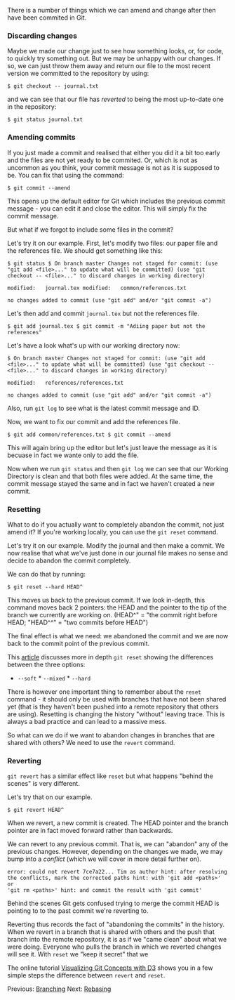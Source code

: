 There is a number of things which we can amend and change after then have been
commited in Git.

### Discarding changes

Maybe we made our change just to see how something looks, or, for code, to
quickly try something out. But we may be unhappy with our changes. If so, we
can just throw them away and return our file to the most recent version we
committed to the repository by using:

    $ git checkout -- journal.txt

and we can see that our file has *reverted* to being the most up-to-date one in
the repository:

    $ git status journal.txt
    
### Amending commits

If you just made a commit and realised that either you did it a bit too early
and the files are not yet ready to be commited. Or, which is not as uncommon as
you think, your commit message is not as it is supposed to be. You can fix that
using the command:

	$ git commit --amend

This opens up the default editor for Git which includes the previous commit
message - you can edit it and close the editor. This will simply fix the commit
message.

But what if we forgot to include some files in the commit?

Let's try it on our example. First, let's modify two files: our paper file and
the references file. We should get something like this:
	
	$ git status $ On branch master Changes not staged for commit: (use
	"git add <file>..." to update what will be committed) (use "git
	checkout -- <file>..." to discard changes in working directory)

	modified:   journal.tex modified:   common/references.txt

	no changes added to commit (use "git add" and/or "git commit -a")

Let's then add and commit `journal.tex` but not the references file.

	$ git add journal.tex $ git commit -m "Adiing paper but not the
	references"
	
Let's have a look what's up with our working directory now:

	$ On branch master Changes not staged for commit: (use "git add
	<file>..." to update what will be committed) (use "git checkout --
	<file>..." to discard changes in working directory)

	modified:   references/references.txt

	no changes added to commit (use "git add" and/or "git commit -a")

Also, run `git log` to see what is the latest commit message and ID.

Now, we want to fix our commit and add the references file.

	$ git add common/references.txt $ git commit --amend

This will again bring up the editor but let's just leave the message as it is
becuase in fact we wante only to add the file.

Now when we run `git status` and then `git log` we can see that our Working
Directory is clean and that both files were added. At the same time, the commit
message stayed the same and in fact we haven't created a new commit.


### Resetting

What to do if you actually want to completely abandon the commit, not just
amend it? If you're working locally, you can use the `git reset` command. 

Let's try it on our example. Modify the journal and then make a commit. We now
realise that what we've just done in our journal file makes no sense and decide
to abandon the commit completely.

We can do that by running:

	$ git reset --hard HEAD^
	
This moves us back to the previous commit. If we look in-depth, this command
moves back 2 pointers: the HEAD and the pointer to the tip of the branch we
currently are working on. (HEAD^" = "the commit right before HEAD; "HEAD^^"
= "two commits before HEAD")

The final effect is what we need: we abandoned the commit and we are now back
to the commit point of the previous commit.

This [article](http://git-scm.com/2011/07/11/reset.html) discusses more in
depth `git reset` showing the differences between the three options:

* `--soft` * `--mixed` * `--hard`


There is however one important thing to remember about the `reset` command - it
should only be used with branches that have not been shared yet (that is they
haven't been pushed into a remote repository that others are using). Resetting
is changing the history "without" leaving trace. This is always a bad practice
and can lead to a massive mess.

So what can we do if we want to abandon changes in branches that are shared
with others? We need to use the `revert` command.

### Reverting

`git revert` has a similar effect like `reset` but what happens "behind the
scenes" is very different. 

Let's try that on our example. 

	$ git revert HEAD^
	
When we revert, a new commit is created. The HEAD pointer and the branch
pointer are in fact moved forward rather than backwards. 	
	
We can revert to any previous commit. That is, we can "abandon" any of the
previous changes. However, depending on the changes we made, we may bump into
a *conflict* (which we will cover in more detail further on). 

	error: could not revert 7ce7a22... Tim as author hint: after resolving
	the conflicts, mark the corrected paths hint: with 'git add <paths>' or
	'git rm <paths>' hint: and commit the result with 'git commit'
	
Behind the scenes Git gets confused trying to merge the commit HEAD is pointing
to to the past commit we're reverting to. 

Reverting thus records the fact of "abandoning the commits" in the history.
When we revert in a branch that is shared with others and the push that  branch
into the remote repository, it is as if we "came clean" about what we were
doing. Everyone who pulls the branch in which we reverted changes will see it.
With `reset` we "keep it secret" that we  	
	

The online tutorial [Visualizing Git Concepts with
D3](http://www.wei-wang.com/ExplainGitWithD3/#) shows you in a few simple steps
the difference between `revert` and `reset`.

Previous: [Branching](3_Branching.md) Next: [Rebasing](5_Rebasing.md)
